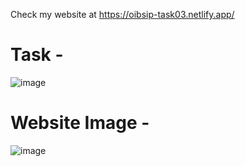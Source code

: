 Check my website at https://oibsip-task03.netlify.app/

# Task - 
![image](https://user-images.githubusercontent.com/93007427/167268214-9411dea2-c238-4e06-b1b9-0f2e7eb7b7d2.png)

# Website Image - 
![image](https://user-images.githubusercontent.com/93007427/167266012-7fcff83b-6c38-4996-a630-6477aaa6d951.png)
